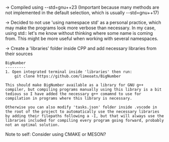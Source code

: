 -> Compiled using --std=gnu++23 (Important because many methods are not implemented in the default selection,
which is usually --std=gnu++17)

-> Decided to not use 'using namespace std' as a personal practice, which may make the programs look more verbose than necessary. In my case, using std:: let's me know without thinking where some name is coming from. This might be more useful when working with several namespaces.

-> Create a 'libraries' folder inside CPP and add necessary libraries from their sources

    BigNumber
    ---------
    1. Open integrated terminal inside 'libraries' then run:
        git clone https://github.com/limeoats/BigNumber

    This should make BigNumber available as a library for GNU g++ compiler, but compiling programs manually using this library is a bit tedious so I have added the necessary g++ comamnd to use for compilation in programs where this library is necessary.

    Otherwise you can also modify 'tasks.json' folder inside .vscode in the root of the project to automatically use the necessary libraries by adding their filepaths following a -I, but that will always use the libraries included for compiling every program going forward, probably not an optimal solution.

Note to self: Consider using CMAKE or MESON?
